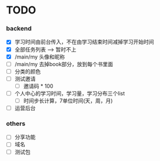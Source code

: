 # TODO

### backend
- [X] 学习时间由前台传入，不在由学习结束时间减掉学习开始时间
- [X] 全部任务列表  -->  暂时不上
- [X] /main/my 头像和昵称
- [ ] /main/my 去掉book部分，放到每个书里面
- [ ] 分类的颜色
- [ ] 测试邀请
    - [ ] 邀请码 * 100
- [ ] 个人中心的学习时间，学习量，学习分布三个list
    - [ ] 时间步长计算，7单位时间(天，周，月)
- [ ] 运营后台

### others
 - [ ] 分享功能
 - [ ] 域名
 - [ ] 测试包